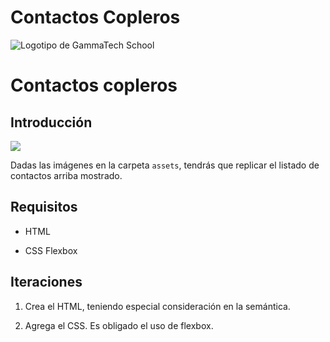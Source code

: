 # Contactos Copleros

![Logotipo de GammaTech School](../../../assets/Logo_Yellow.png)

# Contactos copleros 

## Introducción 

![](imagen.png)

Dadas las imágenes en la carpeta `assets`, tendrás que replicar el listado de contactos arriba mostrado.

## Requisitos ##

- HTML

- CSS Flexbox

## Iteraciones ##

1. Crea el HTML, teniendo especial consideración en la semántica.

2. Agrega el CSS. Es obligado el uso de flexbox.

